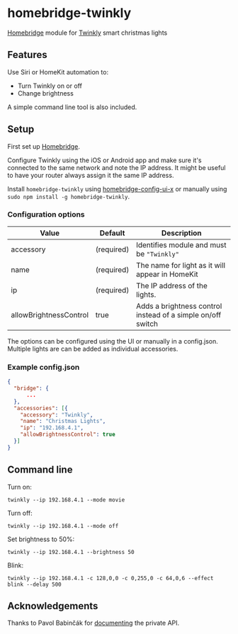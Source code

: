 # homebridge-twinkly

[Homebridge](http://github.com/nfarina/homebridge) module for [Twinkly](https://www.twinkly.com) smart christmas lights

## Features

Use Siri or HomeKit automation to:
- Turn Twinkly on or off
- Change brightness

A simple command line tool is also included.

## Setup

First set up [Homebridge](http://github.com/nfarina/homebridge).

Configure Twinkly using the iOS or Android app and make sure it's connected to the same network and note the IP address. It might be useful to have your router always assign it the same IP address.

Install `homebridge-twinkly` using [homebridge-config-ui-x](https://github.com/oznu/homebridge-config-ui-x) or manually using `sudo npm install -g homebridge-twinkly`.

### Configuration options

| Value                  | Default       | Description                                                 |
|------------------------|---------------|-------------------------------------------------------------|
| accessory              | (required)    | Identifies module and must be `"Twinkly"`                   |
| name                   | (required)    | The name for light as it will appear in HomeKit             |
| ip                     | (required)    | The IP address of the lights.                               |
| allowBrightnessControl | true          | Adds a brightness control instead of a simple on/off switch |

The options can be configured using the UI or manually in a config.json.
Multiple lights are can be added as individual accessories.

### Example config.json

```json
{
  "bridge": {
      ...
  },
  "accessories": [{
    "accessory": "Twinkly",
    "name": "Christmas Lights",
    "ip": "192.168.4.1",
    "allowBrightnessControl": true
  }]
}
```

## Command line

Turn on:
```
twinkly --ip 192.168.4.1 --mode movie
```

Turn off:
```
twinkly --ip 192.168.4.1 --mode off
```

Set brightness to 50%:
```
twinkly --ip 192.168.4.1 --brightness 50
```

Blink:
```
twinkly --ip 192.168.4.1 -c 128,0,0 -c 0,255,0 -c 64,0,6 --effect blink --delay 500
```

## Acknowledgements

Thanks to Pavol Babinčák for [documenting](https://xled.readthedocs.io/en/latest/) the private API.
